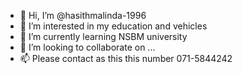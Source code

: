 - 👋 Hi, I’m @hasithmalinda-1996
- 👀 I’m interested in my education and vehicles
- 🌱 I’m currently learning NSBM university
- 💞️ I’m looking to collaborate on ...
- 📫 Please contact as this this number 071-5844242

<!---
hasithmalinda-1996/hasithmalinda-1996 is a ✨ special ✨ repository because its `README.md` (this file) appears on your GitHub profile.
You can click the Preview link to take a look at your changes.
--->
